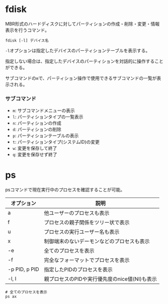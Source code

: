 # fdisk

MBR形式のハードディスクに対してパーティションの作成・削除・変更・情報表示を行うコマンド。

```
fdisk [-l] デバイス名
```

`-l`オプションは指定したデバイスのパーティションテーブルを表示する。

指定しない場合は、指定したデバイスのパーティションを対話的に操作することができる。

サブコマンドの`m`で、パーティション操作で使用できるサブコマンドの一覧が表示される。

### サブコマンド

- `m`: サブコマンドメニューの表示
- `l`: パーティションタイプの一覧表示
- `n`: パーティションの作成
- `d`: パーティションの削除
- `p`: パーティションテーブルの表示
- `t`: パーティションタイプ(システムID)の変更
- `w`: 変更を保存して終了
- `q`: 変更を保存せず終了

# ps

psコマンドで現在実行中のプロセスを確認することが可能。

| オプション    | 説明                                          |
|---------------|-----------------------------------------------|
| a             | 他ユーザーのプロセスも表示                    |
| f             | プロセスの親子関係をツリー状で表示            |
| u             | プロセスの実行ユーザー名も表示                |
| x             | 制御端末のないデーモンなどのプロセスも表示    |
| -e            | 全てのプロセスを表示                          |
| -f            | 完全なフォーマットでプロセスを表示            |
| -p PID, p PID | 指定したPIDのプロセスを表示                   |
| -l, l         | 親プロセスのPIDや実行優先度のnice値(NI)も表示 |

```
# 全てのプロセスを表示
ps ax
```

